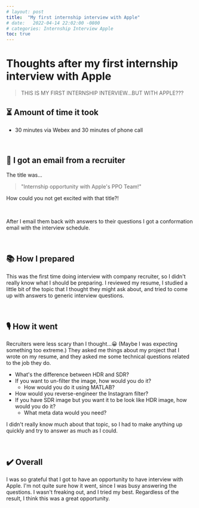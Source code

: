 ```yaml
---
# layout: post
title:  "My first internship interview with Apple"
# date:   2022-04-14 22:02:00 -0800
# categories: Internship Interview Apple
toc: true
---
```


# Thoughts after my first internship interview with Apple

> THIS IS MY FIRST INTERNSHIP INTERVIEW...BUT WITH APPLE???

## ⏳ Amount of time it took 
- 30 minutes via Webex and 30 minutes of phone call

<br>

## 📨 I got an email from a recruiter
The title was...
> "Internship opportunity with Apple's PPO Team!"

How could you not get excited with that title?!

<br>

After I email them back with answers to their questions
I got a conformation email with the interview schedule.

<br>

## 📚 How I prepared
This was the first time doing interview with company recruiter, so I didn't really know what I should be preparing. I reviewed my resume, I studied a little bit of the topic that I thought they might ask about, and tried to come up with answers to generic interview questions.

<br>

## 🎙 How it went
Recruiters were less scary than I thought...😀 (Maybe I was expecting something too extreme.)
They asked me things about my project that I wrote on my resume, and they asked me some technical questions related to the job they do.

- What's the difference between HDR and SDR?
- If you want to un-filter the image, how would you do it?
  - How would you do it using MATLAB?
- How would you reverse-engineer the Instagram filter?
- If you have SDR image but you want it to be look like HDR image, how would you do it?
  - What meta data would you need?

I didn't really know much about that topic, so I had to make anything up quickly and try to answer as much as I could. 

<br>

## ✔️ Overall

I was so grateful that I got to have an opportunity to have interview with Apple. I'm not quite sure how it went, since I was busy answering the questions. I wasn't freaking out, and I tried my best. Regardless of the result, I think this was a great opportunity.

<br>